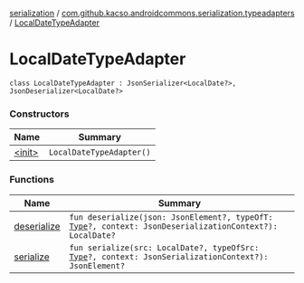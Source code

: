 [serialization](../../index.md) / [com.github.kacso.androidcommons.serialization.typeadapters](../index.md) / [LocalDateTypeAdapter](./index.md)

# LocalDateTypeAdapter

`class LocalDateTypeAdapter : JsonSerializer<LocalDate?>, JsonDeserializer<LocalDate?>`

### Constructors

| Name | Summary |
|---|---|
| [&lt;init&gt;](-init-.md) | `LocalDateTypeAdapter()` |

### Functions

| Name | Summary |
|---|---|
| [deserialize](deserialize.md) | `fun deserialize(json: JsonElement?, typeOfT: `[`Type`](http://docs.oracle.com/javase/8/docs/api/java/lang/reflect/Type.html)`?, context: JsonDeserializationContext?): LocalDate?` |
| [serialize](serialize.md) | `fun serialize(src: LocalDate?, typeOfSrc: `[`Type`](http://docs.oracle.com/javase/8/docs/api/java/lang/reflect/Type.html)`?, context: JsonSerializationContext?): JsonElement?` |
